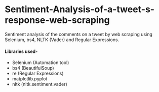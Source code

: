 # Sentiment-Analysis-of-a-tweet-s-response-web-scraping
Sentiment analysis of the comments on a tweet by web scraping using Selenium, bs4, NLTK (Vader) and Regular Expressions.

#### Libraries used-
 - Selenium (Automation tool)
 - bs4 (BeautifulSoup)
 - re (Regular Expressions)
 - matplotlib.pyplot
 - nltk (nltk.sentiment.vader)
